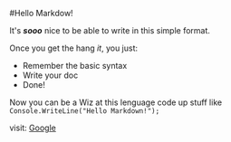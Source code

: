 #Hello Markdow!

It's ***sooo*** nice to be able to write in this simple format.

Once you get the hang *it*, you just:

* Remember the basic syntax
* Write your doc
* Done!

Now you can be a Wiz at this lenguage code up stuff like `Console.WriteLine("Hello Markdown!");`

visit: [Google](https://google.com.do)
